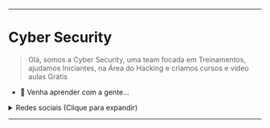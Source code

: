 <hr>

# Cyber Security

> Olá, somos a Cyber Security, uma team focada em Treinamentos, ajudamos Iniciantes, na Área do Hacking e criamos cursos e vídeo aulas Grátis

- 🤝 Venha aprender com a gente...

<details>
<summary>Redes sociais (Clique para expandir)</summary><br>


[![YouTube](https://img.shields.io/badge/YouTube-Subscribe-FF0000?style=social&logo=YouTube)]([![YouTube](https://img.shields.io/badge/YouTube-Subscribe-FF0000?style=social&logo=YouTube)](https://youtube.com/channel/UCvfhcJHqcDfnl5ukzKCFpog)) <br>
[![GitHub](https://img.shields.io/badge/GitHub-Follow%20me-181717?style=social&logo=GitHub)](https://github.com/CybeSecurity)

</details>

<hr>
